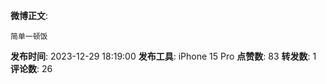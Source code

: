 **微博正文**: 
```
简单一顿饭
```
**发布时间**: 2023-12-29 18:19:00
**发布工具**: iPhone 15 Pro
**点赞数**: 83
**转发数**: 1
**评论数**: 26
